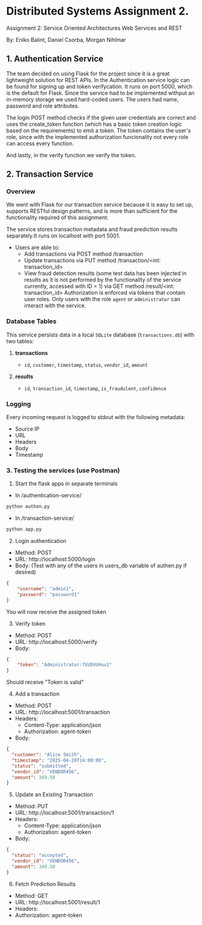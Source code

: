 # Distributed Systems Assignment 2.
Assignment 2: Service Oriented Architectures Web Services and REST

By: Eniko Balint, Daniel Csorba, Morgan Nihlmar

## 1. Authentication Service

The team decided on using Flask for the project since it is a great lightweight solution for REST APIs. In the Authentication service logic can be found for signing up and token verifycation. It runs on port 5000, which is the default for Flask. Since the service had to be implemented withput an in-memory storage we used hard-coded users. The users had name, password and role attributes. 

The login POST method checks if the given user credentials are correct and uses the create_token function (which has a basic token creation logic based on the requirements) to emit a token. The token contains the user's role, since with the implemented authorization funcionality not every role can access every function.

And lastly, in the verify function we verify the token.


## 2. Transaction Service

### Overview

We went with Flask for our transaction service because it is easy to set up, supports RESTful design patterns, and is more than sufficient for the functionality required of this assignment.

The service stores transaction metadata and fraud prediction results separately.It runs on localhost with port 5001. 
- Users are able to:
    - Add transactions via POST method /transaction
    - Update transactions via PUT method /transaction/<int: transaction_id>
    - View fraud detection results (some test data has been injected in results as it is not performed by the functionality of the service currently, accessed with ID = 1) via GET method /result/<int: transaction_id>
Authorization is enforced via tokens that contain user roles. Only users with the role `agent` or `administrator` can interact with the service.

### Database Tables

This service persists data in a local `SQLite` database (`transactions.db`) with two tables:

1. **transactions**
   - `id`, `customer`, `timestamp`, `status`, `vendor_id`, `amount`

2. **results**
   - `id`, `transaction_id`, `timestamp`, `is_fraudulent`, `confidence`


### Logging
Every incoming request is logged to stdout with the following metadata:
- Source IP
- URL
- Headers
- Body
- Timestamp

### 3. Testing the services (use Postman)

1. Start the flask apps in separate terminals
* In /authentication-service/
```bash
python authen.py
```
* In /transaction-service/
```bash
python app.py
```

2. Login authentication
- Method: POST
- URL: http://localhost:5000/login
- Body: (Test with any of the users in users_db variable of authen.py if desired)
```json
{
    "username": "admin1",
    "password": "password1"
}
```
You will now receive the assigned token

3. Verify token
- Method: POST
- URL: http://localhost:5000/verify
- Body:
```json (Use the one received from previous step)
{
    "token": "Administrator:fGVDVUHuu1"
}
```
Should receive "Token is valid"

4. Add a transaction
- Method: POST
- URL: http://localhost:5001/transaction
- Headers: 
    - Content-Type: application/json
    - Authorization: agent-token
- Body:
```json
{
  "customer": "Alice Smith",
  "timestamp": "2025-04-20T14:00:00",
  "status": "submitted",
  "vendor_id": "VENDOR456",
  "amount": 349.50
}
```

5. Update an Existing Transaction
- Method: PUT
- URL: http://localhost:5001/transaction/1
- Headers:
    - Content-Type: application/json
    - Authorization: agent-token
- Body:
```json
{
  "status": "accepted",
  "vendor_id": "VENDOR456",
  "amount": 349.50
}
```

6. Fetch Prediction Results
- Method: GET
- URL: http://localhost:5001/result/1
- Headers:
- Authorization: agent-token
